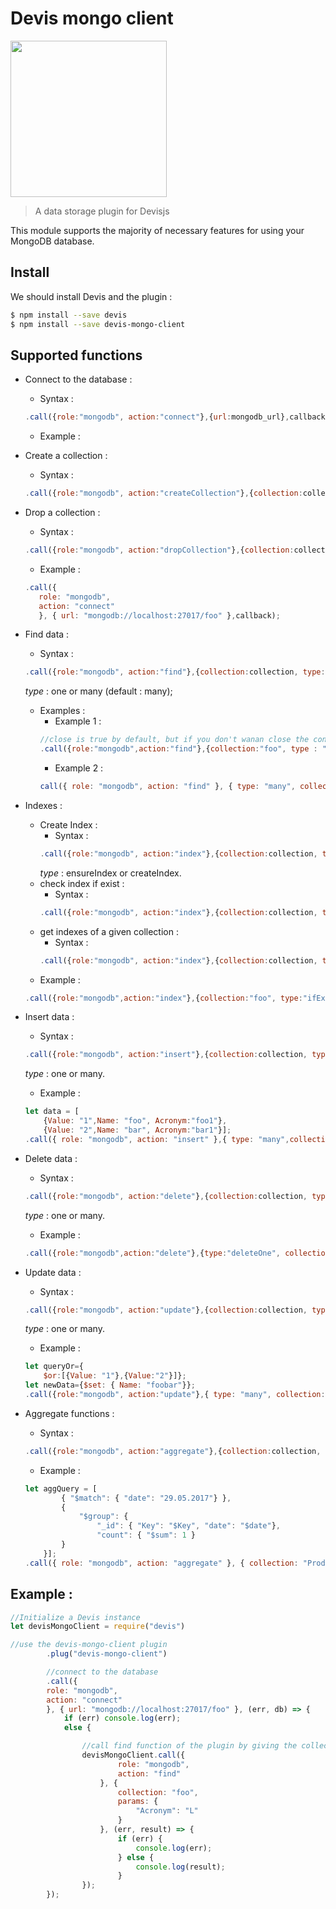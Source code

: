 # Devis mongo client
 <img  src="https://avatars3.githubusercontent.com/u/21971184?v=4&amp;s=200" href="http://devisjs.surge.sh" width="250" />

>A data storage plugin for Devisjs

This module supports the majority of necessary features for using your MongoDB database.


## Install

We should install Devis and the plugin :

```bash
$ npm install --save devis
$ npm install --save devis-mongo-client
```

## Supported functions 

* Connect to the database :
    * Syntax :
    ```javascript
    .call({role:"mongodb", action:"connect"},{url:mongodb_url},callback);
    ```
    * Example : 
* Create a collection : 
    * Syntax :
    ```javascript
    .call({role:"mongodb", action:"createCollection"},{collection:collection},callback);
    ```
* Drop a collection : 
    * Syntax :
    ```javascript
    .call({role:"mongodb", action:"dropCollection"},{collection:collection},callback);
    ``` 
    * Example :
     ```javascript
    .call({
		role: "mongodb",
		action: "connect"
        }, { url: "mongodb://localhost:27017/foo" },callback);
    ``` 
* Find data :
    * Syntax :
    ```javascript
    .call({role:"mongodb", action:"find"},{collection:collection, type:type, query: query, options: options},callback);
    ```
    *type* : one or many (default : many);
   
    * Examples :  
        * Example 1 : 
        ```javascript
        //close is true by default, but if you don't wanan close the connection you should give false as argument 
        .call({role:"mongodb",action:"find"},{collection:"foo", type : "one", params:{"Acronym" : "L"},close:false},callback);
        ``` 
        * Example 2 : 
        ```javascript
        call({ role: "mongodb", action: "find" }, { type: "many", collection: "foo",query:{Name:"3"}, options: { fields: { "Acronym": 0, _id: 0 } } },callback);
        ```
* Indexes :
    * Create Index : 
        * Syntax :
        ```javascript
        .call({role:"mongodb", action:"index"},{collection:collection, type:type, indexFields: indexFields, params: params},callback);
        ```
        *type* : ensureIndex or createIndex.
    * check index if exist : 
        * Syntax :
        ```javascript
        .call({role:"mongodb", action:"index"},{collection:collection, type:"ifExist", index: index},callback);
        ```
    * get indexes of a given collection : 
        * Syntax : 
        ```javascript
        .call({role:"mongodb", action:"index"},{collection:collection, type:"getAllIndexes"},callback);
        ```
    * Example :
    ```javascript
    .call({role:"mongodb",action:"index"},{collection:"foo", type:"ifExist",index:["_id_","Acronym_1"],callback);
    ```
* Insert data :
    * Syntax :
    ```javascript
    .call({role:"mongodb", action:"insert"},{collection:collection, type:type, data: data, params: params},callback);
    ```
    *type* : one or many.
    * Example :
    ```javascript
    let data = [
        {Value: "1",Name: "foo", Acronym:"foo1"}, 
        {Value: "2",Name: "bar", Acronym:"bar1"}];
    .call({ role: "mongodb", action: "insert" },{ type: "many",collection: "foo", data: data },callback);
    ```
* Delete data :
    * Syntax :
    ```javascript
    .call({role:"mongodb", action:"delete"},{collection:collection, type:type, query: query},callback);
    ```
    *type* : one or many.
    * Example :
    ```javascript
    .call({role:"mongodb",action:"delete"},{type:"deleteOne", collection:"foo",params:{Value: "1"}},,callback);
    ```
* Update data :
    * Syntax :
    ```javascript
    .call({role:"mongodb", action:"update"},{collection:collection, type:type, query: query, data: data},callback);
    ```
    *type* : one or many.
    * Example :
    ```javascript
    let queryOr={
	    $or:[{Value: "1"},{Value:"2"}]};
    let newData={$set: { Name: "foobar"}};
    .call({role:"mongodb", action:"update"},{ type: "many", collection: "foo",query:queryOr, data:newData},callback);
    ```
* Aggregate functions :
    * Syntax :
    ```javascript
    .call({role:"mongodb", action:"aggregate"},{collection:collection, aggQuery: aggQuery},callback);
    ```
    * Example : 
    ```javascript
    let aggQuery = [
            { "$match": { "date": "29.05.2017"} },
            {
                "$group": {
                    "_id": { "Key": "$Key", "date": "$date"},
                    "count": { "$sum": 1 }
            }
        }];
    .call({ role: "mongodb", action: "aggregate" }, { collection: "Production",aggQuery:aggQuery },callback);
    ```
## Example : 
```javascript
//Initialize a Devis instance
let devisMongoClient = require("devis")

//use the devis-mongo-client plugin
        .plug("devis-mongo-client")

        //connect to the database
        .call({
        role: "mongodb",
        action: "connect"
        }, { url: "mongodb://localhost:27017/foo" }, (err, db) => {
            if (err) console.log(err);
            else {

                //call find function of the plugin by giving the collection and search conditions 
                devisMongoClient.call({
                        role: "mongodb",
                        action: "find"
                    }, {
                        collection: "foo",
                        params: {
                            "Acronym": "L"
                        }
                    }, (err, result) => {
                        if (err) {
                            console.log(err);
                        } else {
                            console.log(result);
                        }
                });
        });
```
